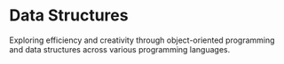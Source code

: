 
# Data Structures
Exploring efficiency and creativity through object-oriented programming and data structures across various programming languages.

